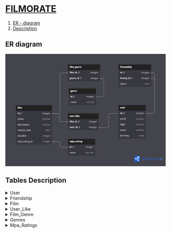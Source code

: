 # [FILMORATE](https://github.com/natalaly/java-filmorate) 

1. [ER - diagram](#er-diagram)
2. [Description](#tables-description)

## ER diagram
![](er-diargam.png)

## Tables Description
<details>
<summary>User</summary>

The `User` table stores information about the users of the Filmorate application.

| Column   | Type    | Constraints      | Notes                 |
|----------|---------|------------------|-----------------------|
| id       | integer | PK               | unique identification |   
| email    | varchar | not null, unique | user email            |
| login    | varchar | not null, unique | user login            |
| name     | varchar |                  | user name             |
| birthday | date    | not null         | user birthday         |

</details>

<details>
<summary>Friendship</summary>

The `Friendship` table captures the friendship relationships between users.

| Column    | Type    | Constraints      | Notes                                             |
|-----------|---------|------------------|---------------------------------------------------|
| id        | integer | PK, FK(users.id) | part of composite PK, references user ID          |   
| friend_id | integer | PK, FK(users.id) | part of composite PK, references friend's user ID |
| status    | bool    | default = false  | defines if friendship is confirmed                |

</details>

<details>
<summary>Film</summary>

The `Film` table holds information about the films available in the application.

| Column        | Type    | Constraints        | Notes                           |
|---------------|---------|--------------------|---------------------------------|
| id            | integer | PK                 | unique identification for films |   
| name          | varchar | not null           | film name                       |
| description   | varchar |                    | film description                |
| release_date  | date    | not null           | film release date               |
| duration      | integer |                    | film duration in minutes        |
| mpa_rating_id | integer | FK(mpa_ratings.id) | references MPA rating ID        |

</details>

<details>
<summary>User_Like</summary>

The `User_Like` table represents the films liked by users. Certain User can "like" a certain film only once.

| Column  | Type    | Constraints      | Notes                                    |
|---------|---------|------------------|------------------------------------------|
| film_id | integer | PK, FK(films.id) | part of composite PK, references film ID |
| user_id | integer | PK, FK(users.id) | part of composite PK, references user ID | 

</details>

<details>
<summary>Film_Genre</summary>

The `Film_Genre` a junction table to establish a many-to-many relationship between films and genres.
Each film can be associated with multiple genres, and A single genre (from "Genre" table) can be associated with multiple films.


| Column   | Type    | Constraints       | Notes                                     |
|----------|---------|-------------------|-------------------------------------------|
| film_id  | integer | PK, FK(films.id)  | part of composite PK, references film ID  |   
| genre_id | integer | PK, FK(genres.id) | part of composite PK, references genre ID |

</details>

<details>
<summary>Genres</summary>

The `Genre` table lists the various genres that films can belong to.

| Column | Type    | Constraints | Notes                           |
|--------|---------|-------------|---------------------------------|
| id     | integer | PK          | unique identification for genre |   
| name   | varchar | not null    | genre name                      |

| id | name           |
|----|----------------|
| 1  | Комедия        |
| 2  | Драма          |
| 3  | Мультфильм     |
| 4  | Триллер        |
| 5  | Документальный |
| 6  | Боевик         |

</details>

<details>
<summary>Mpa_Ratings</summary>

The `Mpa_Rating` table contains the various Motion Picture Association (MPA) ratings 
that can be assigned to films, indicating the appropriate age restrictions.
Each film can have one MPA rating, but each MPA rating can be associated with many films.

| Column | Type    | Constraints | Notes                            |
|--------|---------|-------------|----------------------------------|
| id     | integer | PK          | unique identification for rating |   
| name   | varchar | not null    | rating name                      |

| id | name  |                                               
|----|-------|
| 1  | G     |                                              
| 2  | PG    |                        
| 3  | PG-13 |                                  
| 4  | R     | 
| 5  | NC-17 |

</details>
